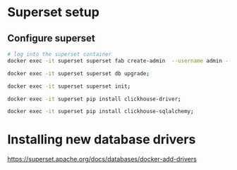 # Superset setup

## Configure superset

```bash 
# log into the superset container 
docker exec -it superset superset fab create-admin  --username admin --firstname Superset --lastname Admin --email admin@superset.com  --password admin;

docker exec -it superset superset db upgrade;

docker exec -it superset superset init;

docker exec -it superset pip install clickhouse-driver;

docker exec -it superset pip install clickhouse-sqlalchemy;

```

# Installing new database drivers

https://superset.apache.org/docs/databases/docker-add-drivers
